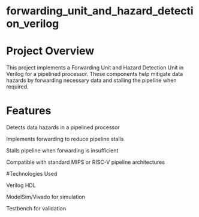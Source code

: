 # forwarding_unit_and_hazard_detection_verilog
# Project Overview

This project implements a Forwarding Unit and Hazard Detection Unit in Verilog for a pipelined processor. These components help mitigate data hazards by forwarding necessary data and stalling the pipeline when required.

# Features

Detects data hazards in a pipelined processor

Implements forwarding to reduce pipeline stalls

Stalls pipeline when forwarding is insufficient

Compatible with standard MIPS or RISC-V pipeline architectures

#Technologies Used

Verilog HDL

ModelSim/Vivado for simulation

Testbench for validation

